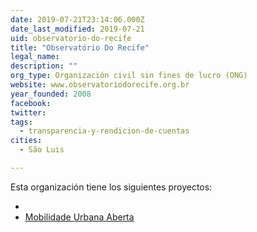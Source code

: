 ```yaml
---
date: 2019-07-21T23:14:06.000Z
date_last_modified: 2019-07-21
uid: observatorio-do-recife
title: "Observatório Do Recife"
legal_name: 
description: ""
org_type: Organización civil sin fines de lucro (ONG)
website: www.observatoriodorecife.org.br
year_founded: 2008
facebook: 
twitter: 
tags:
  - transparencia-y-rendicion-de-cuentas
cities: 
  - São Luis

---
```


Esta organización tiene los siguientes proyectos:

- [](/i/mobilidade-urbana-aberta.html)
- [Mobilidade Urbana Aberta](/i/mobilidade-urbana-aberta.html)
